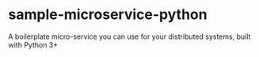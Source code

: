 # sample-microservice-python
A boilerplate micro-service you can use for your distributed systems, built with Python 3+
